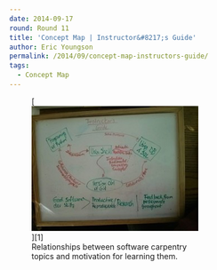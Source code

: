 ```yaml
---
date: 2014-09-17
round: Round 11
title: 'Concept Map | Instructor&#8217;s Guide'
author: Eric Youngson
permalink: /2014/09/concept-map-instructors-guide/
tags:
  - Concept Map
---
```

<figure id="attachment_8793" style="width: 300px;" class="wp-caption alignnone">[<img class="size-medium wp-image-8793" alt="Relationships between software carpentry topics and motivation for learning them." src="/uploads/2014/08/ConceptMap-SWC-300x225.jpeg" width="300" height="225" />][1]<figcaption class="wp-caption-text">Relationships between software carpentry topics and motivation for learning them.</figcaption></figure>

 [1]: /uploads/2014/08/ConceptMap-SWC.jpeg
